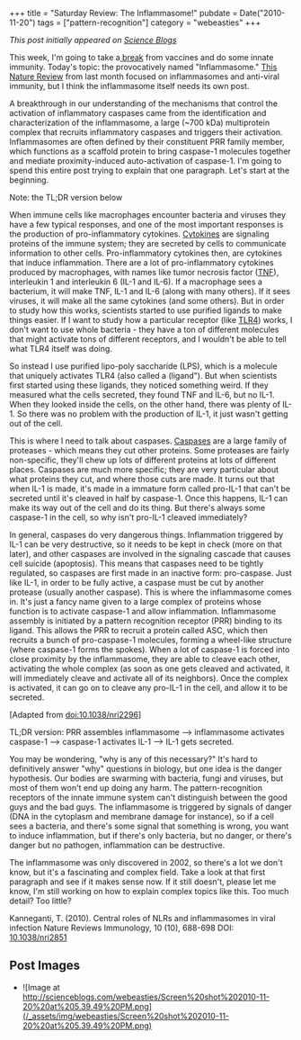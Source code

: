 +++
title = "Saturday Review: The Inflammasome!"
pubdate = Date("2010-11-20")
tags = ["pattern-recognition"]
category = "webeasties"
+++

_This post initially appeared on [Science Blogs](http://scienceblogs.com/webeasties)_

This week, I'm going to take a[ break](http://scienceblogs.com/webeasties/2010/11/saturday_review_oral_vaccines.php) from vaccines and do some innate immunity. Today's topic: the provocatively named "Inflammasome." [This Nature Review](http://goo.gl/efEoL) from last month focused on inflammasomes and anti-viral immunity, but I think the inflammasome itself needs its own post.

A breakthrough in our understanding of the mechanisms that control the activation of inflammatory caspases came from the identification and characterization of the inflammasome, a large (~700 kDa) multiprotein complex that recruits inflammatory caspases and triggers their activation. Inflammasomes are often defined by their constituent PRR family member, which functions as a scaffold protein to bring caspase-1 molecules together and mediate proximity-induced auto-activation of caspase-1. 
I'm going to spend this entire post trying to explain that one paragraph. Let's start at the beginning.

Note: the TL;DR version below

When immune cells like macrophages encounter bacteria and viruses they have a few typical responses, and one of the most important responses is the production of pro-inflammatory cytokines. [Cytokines](http://en.wikipedia.org/wiki/Cytokine) are signaling proteins of the immune system; they are secreted by cells to communicate information to other cells. Pro-inflammatory cytokines then, are cytokines that induce inflammation. There are a lot of pro-inflammatory cytokines produced by macrophages, with names like tumor necrosis factor ([TNF](http://en.wikipedia.org/wiki/Tumor_necrosis_factor-alpha)), interleukin 1 and interleukin 6 (IL-1 and IL-6). If a macrophage sees a bacterium, it will make TNF, IL-1 and IL-6 (along with many others). If it sees viruses, it will make all the same cytokines (and some others). But in order to study how this works, scientists started to use purified ligands to make things easier. If I want to study how a particular receptor (like [TLR4](http://scienceblogs.com/webeasties/2010/11/immune_response_from_start_to_1.php)) works, I don't want to use whole bacteria - they have a ton of different molecules that might activate tons of different receptors, and I wouldn't be able to tell what TLR4 itself was doing.

So instead I use purified lipo-poly saccharide (LPS), which is a molecule that uniquely activates TLR4 (also called a (ligand"). But when scientists first started using these ligands, they noticed something weird. If they measured what the cells secreted, they found TNF and IL-6, but no IL-1. When they looked inside the cells, on the other hand, there was plenty of IL-1. So there was no problem with the production of IL-1, it just wasn't getting out of the cell.

This is where I need to talk about caspases. [Caspases](http://en.wikipedia.org/wiki/Caspase) are a large family of proteases - which means they cut other proteins. Some proteases are fairly non-specific, they'll chew up lots of different proteins at lots of different places. Caspases are much more specific; they are very particular about what proteins they cut, and where those cuts are made. It turns out that when IL-1 is made, it's made in a immature form called pro-IL-1 that can't be secreted until it's cleaved in half by caspase-1. Once this happens, IL-1 can make its way out of the cell and do its thing. But there's always some caspase-1 in the cell, so why isn't pro-IL-1 cleaved immediately?

In general, caspases do very dangerous things. Inflammation triggered by IL-1 can be very destructive, so it needs to be kept in check (more on that later), and other caspases are involved in the signaling cascade that causes cell suicide (apoptosis). This means that caspases need to be tightly regulated, so caspases are first made in an inactive form: pro-caspase. Just like IL-1, in order to be fully active, a caspase must be cut by another protease (usually another caspase). 
This is where the inflammasome comes in. It's just a fancy name given to a large complex of proteins whose function is to activate caspase-1 and allow inflammation. Inflammasome assembly is initiated by a pattern recognition receptor (PRR) binding to its ligand. This allows the PRR to recruit a protein called ASC, which then recruits a bunch of pro-caspase-1 molecules, forming a wheel-like structure (where caspase-1 forms the spokes). When a lot of caspase-1 is forced into close proximity by the inflammasome, they are able to cleave each other, activating the whole complex (as soon as one gets cleaved and activated, it will immediately cleave and activate all of its neighbors). Once the complex is activated, it can go on to cleave any pro-IL-1 in the cell, and allow it to be secreted. 

[Adapted from [doi:10.1038/nri2296](http://www.nature.com.ezp-prod1.hul.harvard.edu/nri/journal/v8/n5/fig_tab/nri2296_F2.html)]

TL;DR version: PRR assembles inflammasome --> inflammasome activates caspase-1 --> caspase-1 activates IL-1 --> IL-1 gets secreted.

You may be wondering, "why is any of this necessary?" It's hard to definitively answer "why" questions in biology, but one idea is the danger hypothesis. Our bodies are swarming with bacteria, fungi and viruses, but most of them won't end up doing any harm. The pattern-recognition receptors of the innate immune system can't distinguish between the good guys and the bad guys. The inflammasome is triggered by signals of danger (DNA in the cytoplasm and membrane damage for instance), so if a cell sees a bacteria, and there's some signal that something is wrong, you want to induce inflammation, but if there's only bacteria, but no danger, or there's danger but no pathogen, inflammation can be destructive.

The inflammasome was only discovered in 2002, so there's a lot we don't know, but it's a fascinating and complex field. Take a look at that first paragraph and see if it makes sense now. If it still doesn't, please let me know, I'm still working on how to explain complex topics like this. Too much detail? Too little?

Kanneganti, T. (2010). Central roles of NLRs and inflammasomes in viral infection Nature Reviews Immunology, 10 (10), 688-698 DOI: [10.1038/nri2851](review)

      
  

 ## Post Images

- ![Image at http://scienceblogs.com/webeasties/Screen%20shot%202010-11-20%20at%205.39.49%20PM.png](/_assets/img/webeasties/Screen%20shot%202010-11-20%20at%205.39.49%20PM.png)

